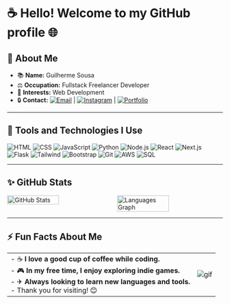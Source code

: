 # ☕ Hello! Welcome to my GitHub profile 🌐

## 👋 About Me

- 📚 **Name:** Guilherme Sousa  
- ⚖️ **Occupation:** Fullstack Freelancer Developer
- 🚀 **Interests:** Web Development  
- 🔒 **Contact:** [![Email](https://img.shields.io/badge/-Email-D14836?style=flat&logo=gmail&logoColor=white)](mailto:guilhermesousaesilva226@gmail.com) | [![Instagram](https://img.shields.io/badge/-Instagram-E4405F?style=flat&logo=instagram&logoColor=white)](https://instagram.com/guilherme_sousa_gss) | [![Portfolio](https://img.shields.io/badge/-Portfolio-24292e?style=flat&logo=github&logoColor=white)](https://portifolio-personalizado.netlify.app)

---

## 🔧 Tools and Technologies I Use

![HTML](https://img.shields.io/badge/-HTML-E34F26?style=flat&logo=html5&logoColor=white) ![CSS](https://img.shields.io/badge/-CSS-1572B6?style=flat&logo=css3&logoColor=white) ![JavaScript](https://img.shields.io/badge/-JavaScript-F7DF1E?style=flat&logo=javascript&logoColor=black) ![Python](https://img.shields.io/badge/-Python-3776AB?style=flat&logo=python&logoColor=white) ![Node.js](https://img.shields.io/badge/-Node.js-339933?style=flat&logo=node.js&logoColor=white) ![React](https://img.shields.io/badge/-React-61DAFB?style=flat&logo=react&logoColor=black) ![Next.js](https://img.shields.io/badge/-Next.js-000000?style=flat&logo=next.js&logoColor=white) ![Flask](https://img.shields.io/badge/-Flask-000000?style=flat&logo=flask&logoColor=white) ![Tailwind](https://img.shields.io/badge/-Tailwind-06B6D4?style=flat&logo=tailwind-css&logoColor=white) ![Bootstrap](https://img.shields.io/badge/-Bootstrap-7952B3?style=flat&logo=bootstrap&logoColor=white) ![Git](https://img.shields.io/badge/-Git-F05032?style=flat&logo=git&logoColor=white) ![AWS](https://img.shields.io/badge/-AWS-FF9900?style=flat&logo=amazonaws&logoColor=white) ![SQL](https://img.shields.io/badge/-SQL-003B57?style=flat&logo=mysql&logoColor=white)

---

## ✨ GitHub Stats

<div style="display: flex; flex-direction: row; justify-content: space-between; width: 100%;">
  <img src="https://github-readme-stats.vercel.app/api?username=ArrozDoce007&show_icons=true&include_all_commits=true&count_private=true&theme=tokyonight" alt="GitHub Stats" style="width: 49%;"/>
  <img src="https://github-readme-stats.vercel.app/api/top-langs?username=ArrozDoce007&locale=en&hide_title=true&layout=compact&card_width=320&langs_count=6&theme=tokyonight" alt="Languages Graph" style="width: 49%;"/>
</div>

---

## ⚡ Fun Facts About Me

|  |  |
|-------|--------|
| - ☕ **I love a good cup of coffee while coding.**<br> - 🎮 **In my free time, I enjoy exploring indie games.**<br> - ✈ **Always looking to learn new languages and tools.**<br> - Thank you for visiting! 😊 | ![gif](https://reserva-lab-nassau.s3.us-east-2.amazonaws.com/assets/dancing-toothless.gif) |
